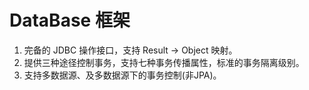 # DataBase 框架





01. 完备的 JDBC 操作接口，支持 Result -> Object 映射。
02. 提供三种途径控制事务，支持七种事务传播属性，标准的事务隔离级别。
03. 支持多数据源、及多数据源下的事务控制(非JPA)。
